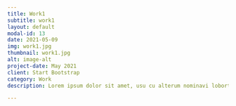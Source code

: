 ```yaml
---
title: Work1
subtitle: work1
layout: default
modal-id: 13
date: 2021-05-09
img: work1.jpg
thumbnail: work1.jpg
alt: image-alt
project-date: May 2021
client: Start Bootstrap
category: Work
description: Lorem ipsum dolor sit amet, usu cu alterum nominavi lobortis. At duo novum diceret. Tantas apeirian vix et, usu sanctus postulant inciderint ut, populo diceret necessitatibus in vim. Cu eum dicam feugiat noluisse.

---
```

